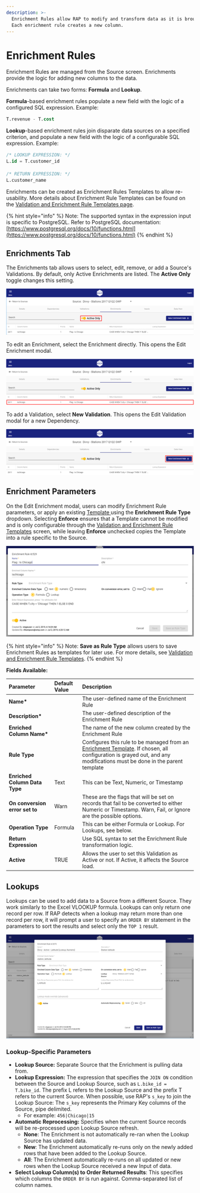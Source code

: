 ```yaml
---
description: >-
  Enrichment Rules allow RAP to modify and transform data as it is brought in.
  Each enrichment rule creates a new column.
---
```


# Enrichment Rules

Enrichment Rules are managed from the Source screen. Enrichments provide the logic for adding new columns to the data. 

Enrichments can take two forms: **Formula** and **Lookup**. 

**Formula**-based enrichment rules populate a new field with the logic of a configured SQL expression. Example:

```sql
T.revenue - T.cost
```

**Lookup**-based enrichment rules join disparate data sources on a specified criterion, and populate a new field with the logic of a configurable SQL expression. Example:

```sql
/* LOOKUP EXPRESSION: */
L.id = T.customer_id

/* RETURN EXPRESSION: */
L.customer_name
```

Enrichments can be created as Enrichment Rules Templates to allow re-usability. More details about Enrichment Rule Templates can be found on the [Validation and Enrichment Rule Templates page](../validation-and-enrichment-rule-templates.md).

{% hint style="info" %}
Note: The supported syntax in the expression input is specific to PostgreSQL. Refer to PostgreSQL documentation: [https://www.postgresql.org/docs/10/functions.html](https://www.postgresql.org/docs/10/functions.html)
{% endhint %}

## Enrichments Tab

The Enrichments tab allows users to select, edit, remove, or add a Source's Validations. By default, only Active Enrichments are listed. The **Active Only** toggle changes this setting.

![Source Enrichments - Active Only](../../.gitbook/assets/image%20%28196%29.png)

To edit an Enrichment, select the Enrichment directly. This opens the Edit Enrichment modal.

![Source Enrichments - Select an Enrichment to Edit](../../.gitbook/assets/image%20%28229%29.png)

To add a Validation, select **New Validation**. This opens the Edit Validation modal for a new Dependency.

![Source Enrichments - New Enrichment Rule](../../.gitbook/assets/image%20%285%29.png)

## Enrichment Parameters

On the Edit Enrichment modal, users can modify Enrichment Rule parameters, or apply an existing [Template ](../validation-and-enrichment-rule-templates.md)using the **Enrichment Rule Type** dropdown. Selecting **Enforce** ensures that a Template cannot be modified and is only configurable through the [Validation and Enrichment Rule Templates](../validation-and-enrichment-rule-templates.md) screen, while leaving **Enforce** unchecked copies the Template into a rule specific to the Source.

![Edit Enrichment Modal](../../.gitbook/assets/image%20%28221%29.png)

{% hint style="info" %}
Note: **Save as Rule Type** allows users to save Enrichment Rules as templates for later use. For more details, see [Validation and Enrichment Rule Templates](../validation-and-enrichment-rule-templates.md).
{% endhint %}

**Fields Available:**

| Parameter | Default Value | Description |
| :--- | :--- | :--- |
| **Name\*** |  | The user-defined name of the Enrichment Rule |
| **Description\*** |  | The user-defined description of the Enrichment Rule |
| **Enriched Column Name\*** |  | The name of the new column created by the Enrichment Rule |
| **Rule Type** |  | Configures this rule to be managed from an [Enrichment Template](../validation-and-enrichment-rule-templates.md). If chosen, all configuration is grayed out, and any modifications must be done in the parent template |
| **Enriched Column Data Type** | Text | This can be Text, Numeric, or Timestamp |
| **On conversion error set to** | Warn | These are the flags that will be set on records that fail to be converted to either Numeric or Timestamp. Warn, Fail, or Ignore are the possible options. |
| **Operation Type** | Formula | This can be either Formula or Lookup. For Lookups, see below. |
| **Return Expression** |  | Use SQL syntax to set the Enrichment Rule transformation logic. |
| **Active** | TRUE | Allows the user to set this Validation as Active or not. If Active, it affects the Source load. |

## Lookups

Lookups can be used to add data to a Source from a different Source. They work similarly to the Excel VLOOKUP formula. Lookups can only return one record per row. If RAP detects when a lookup may return more than one record per row, it will prompt a user to specify an `ORDER BY` statement in the parameters to sort the results and select only the `TOP 1` result.



![Lookup Configuration](../../.gitbook/assets/image%20%28172%29.png)

### Lookup-Specific Parameters

* **Lookup Source:** Separate Source that the Enrichment is pulling data from.
* **Lookup Expression:** The expression that specifies the `JOIN ON` condition between the Source and Lookup Source, such as `L.bike_id = T.bike_id`. The prefix L refers to the Lookup Source and the prefix T refers to the current Source. When possible, use RAP's `s_key` to join the Lookup Source: The `s_key` represents the Primary Key columns of the Source, pipe delimited. 
  * For example: `456|Chicago|15`
* **Automatic Reprocessing:** Specifies when the current Source records will be re-processed upon Lookup Source refresh.
  * **None**: The Enrichment is not automatically re-ran when the Lookup Source has updated data.
  * **New**: The Enrichment automatically re-runs only on the newly added rows that have been added to the Lookup Source.
  * **All**: The Enrichment automatically re-runs on all updated or new rows when the Lookup Source received a new Input of data.
* **Select Lookup Column\(s\) to Order Returned Results**: This specifies which columns the `ORDER BY` is run against. Comma-separated list of column names.

